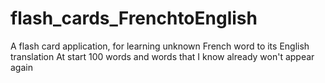 # flash_cards_FrenchtoEnglish
A flash card application, for learning unknown French word to its English translation
At start 100 words and words that I know already won't appear again

